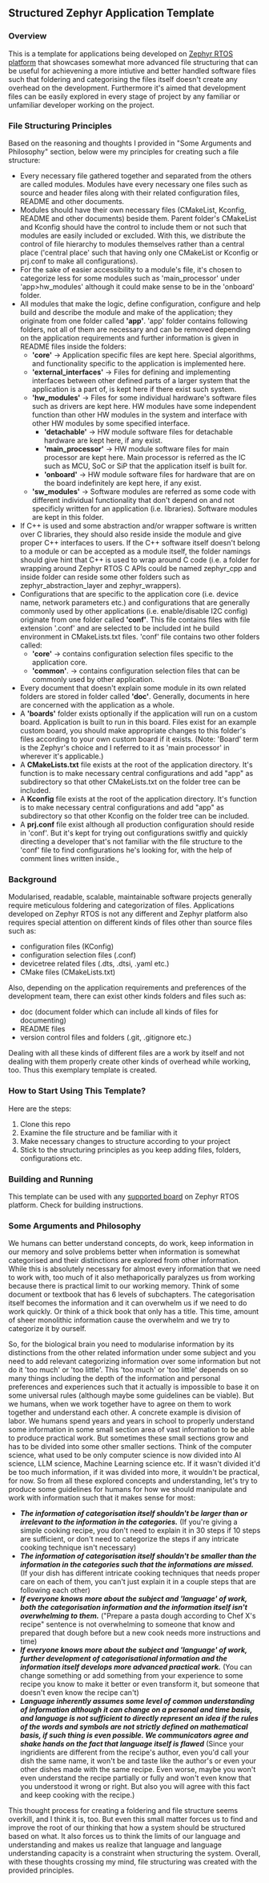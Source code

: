 ## Structured Zephyr Application Template

### Overview
This is a template for applications being developed on [Zephyr RTOS platform][zephyr_platform] that showcases somewhat more advanced file structuring that can be useful for achievening a more intiutive and better handled software files such that foldering and categorising the files itself doesn't create any overhead on the development. Furthermore it's aimed that development files can be easily explored in every stage of project by any familiar or unfamiliar developer working on the project. 

[zephyr_platform]: https://github.com/zephyrproject-rtos/zephyr

### File Structuring Principles
Based on the reasoning and thoughts I provided in "Some Arguments and Philosophy" section, below were my principles for creating such a file structure:
- Every necessary file gathered together and separated from the others are called modules. Modules have every necessary one files such as source and header files along with their related configuration files, README and other documents.
- Modules should have their own necessary files (CMakeList, Kconfig, README and other documents) beside them. Parent folder's CMakeList and Kconfig should have the control to include them or not such that modules are easily included or excluded. With this, we distribute the control of file hierarchy to modules themselves rather than a central place ('central place' such that having only one CMakeList or Kconfig or prj.conf to make all configurations). 
- For the sake of easier accessibility to a module's file, it's chosen to categorize less for some modules such as 'main_processor' under 'app>hw_modules' although it could make sense to be in the 'onboard' folder.
- All modules that make the logic, define configuration, configure and help build and describe the module and make of the application; they originate from one folder called **'app'**. 'app' folder contains following folders, not all of them are necessary and can be removed depending on the application requirements and further information is given in README files inside the folders:
     - **'core'** -> Application specific files are kept here. Special algorithms, and functionality specific to the application is implemented here.
     - **'external_interfaces'** -> Files for defining and implementing interfaces between other defined parts of a larger system that the application is a part of, is kept here if there exist such system.
     - **'hw_modules'** -> Files for some individual hardware's software files such as drivers are kept here. HW modules have some independent function than other HW modules in the system and interface with other HW modules by some specified interface.
          - **'detachable'** -> HW module software files for detachable hardware are kept here, if any exist.
          - **'main_processor'** -> HW module software files for main processor are kept here. Main processor is referred as the IC such as MCU, SoC or SiP that the application itself is built for.
          - **'onboard'** -> HW module software files for hardware that are on the board indefinitely are kept here, if any exist.
     - **'sw_modules'** -> Software modules are referred as some code with different individual functionality that don't depend on and not specificly written for an application (i.e. libraries). Software modules are kept in this folder.
- If C++ is used and some abstraction and/or wrapper software is written over C libraries, they should also reside inside the module and give proper C++ interfaces to users. If the C++ software itself doesn't belong to a module or can be accepted as a module itself, the folder namings should give hint that C++ is used to wrap around C code (i.e. a folder for wrapping around Zephyr RTOS C APIs could be named zephyr_cpp and inside folder can reside some other folders such as zephyr_abstraction_layer and zephyr_wrappers).
- Configurations that are specific to the application core (i.e. device name, network parameters etc.) and configurations that are generally commonly used by other applications (i.e. enable/disable I2C config) originate from one folder called **'conf'**. This file contains files with file extension '.conf' and are selected to be included int he build environment in CMakeLists.txt files. 'conf' file contains two other folders called:
     - **'core'** -> contains configuration selection files specific to the application core.
     - **'common'**. -> contains configuration selection files that can be commonly used by other application.  
- Every document that doesn't explain some module in its own related folders are stored in folder called **'doc'**. Generally, documents in here are concerned with the application as a whole.
- A **'boards'** folder exists optionally if the application will run on a custom board. Application is built to run in this board. Files exist for an example custom board, you should make appropriate changes to this folder's files according to your own custom board if it exists. (Note: 'Board' term is the Zephyr's choice and I referred to it as 'main processor' in wherever it's applicable.)
- A **CMakeLists.txt** file exists at the root of the application directory. It's function is to make necessary central configurations and add "app" as subdirectory so that other CMakeLists.txt on the folder tree can be included.  
- A **Kconfig** file exists at the root of the application directory. It's function is to make necessary central configurations and add "app" as subdirectory so that other Kconfig on the folder tree can be included.  
- A **prj.conf** file exist although all production configuration should reside in 'conf'. But it's kept for trying out configurations switfly and quickly directing a developer that's not familiar with the file structure to the 'conf' file to find configurations he's looking for, with the help of comment lines written inside.,


### Background
Modularised, readable, scalable, maintainable software projects generally require meticulous foldering and categorization of files. Applications developed on Zephyr RTOS is not any different and Zephyr platform also requires special attention on different kinds of files other than source files such as: 
- configuration files (KConfig)
- configuration selection files (.conf)
- devicetree related files (.dts, .dtsi, .yaml etc.)
- CMake files (CMakeLists.txt)

Also, depending on the application requirements and preferences of the development team, there can exist other kinds folders and files such as:
- doc (document folder which can include all kinds of files for documenting)
- README files
- version control files and folders (.git, .gitignore etc.)

Dealing with all these kinds of different files are a work by itself and not dealing with them properly create other kinds of overhead while working, too. Thus this exemplary template is created.

### How to Start Using This Template?
Here are the steps:
1. Clone this repo
2. Examine the file structure and be familiar with it
3. Make necessary changes to structure according to your project
4. Stick to the structuring principles as you keep adding files, folders, configurations etc.


### Building and Running
This template can be used with any [supported board][supported_board] on Zephyr RTOS platform. Check for building instructions.

[supported_board]: https://docs.zephyrproject.org/latest/develop/index.html

### Some Arguments and Philosophy
We humans can better understand concepts, do work, keep information in our memory and solve problems better when information is somewhat categorised and their distinctions are explored from other information. While this is absolutely necessary for almost every information that we need to work with, too much of it also methaporically paralyzes us from working because there is practical limit to our working memory. Think of some document or textbook that has 6 levels of subchapters. The categorisation itself becomes the information and it can overwhelm us if we need to do work quickly. Or think of a thick book that only has a title. This time, amount of sheer monolithic information cause the overwhelm and we try to categorize it by ourself.

So, for the biological brain you need to modularise information by its distinctions from the other related information under some subject and you need to add relevant categorizing information over some information but not do it 'too much' or 'too little'. This 'too much' or 'too little' depends on so many things including the depth of the information and personal preferences and experiences such that it actually is impossible to base it on some universal rules (although maybe some guidelines can be viable). But we humans, when we work together have to agree on them to work together and understand each other. A concrete example is division of labor. We humans spend years and years in school to properly understand some information in some small section area of vast information to be able to produce practical work. But sometimes these small sections grow and has to be divided into some other smaller sections. Think of the computer science, what used to be only computer science is now divided into AI science, LLM science, Machine Learning science etc. If it wasn't divided it'd be too much information, if it was divided into more, it wouldn't be practical, for now. So from all these explored concepts and understanding, let's try to produce some guidelines for humans for how we should manipulate and work with information such that it makes sense for most: 
- ***The information of categorisation itself shouldn't be larger than or irrelevant to the information in the categories.*** (If you're giving a simple cooking recipe, you don't need to explain it in 30 steps if 10 steps are sufficient, or don't need to categorize the steps if any intricate cooking technique isn't necessary)
- ***The information of categorisation itself shouldn't be smaller than the information in the categories such that the informations are missed.*** (If your dish has different intricate cooking techniques that needs proper care on each of them, you can't just explain it in a couple steps that are following each other)
- ***If everyone knows more about the subject and 'language' of work, both the categorisation information and the information itself isn't overwhelming to them.*** ("Prepare a pasta dough according to Chef X's recipe" sentence is not overwhelming to someone that know and prepared that dough before but a new cook needs more instructions and time)
- ***If everyone knows more about the subject and 'language' of work, further development of categorisational information and the information itself develops more advanced practical work.*** (You can change something or add something from your experience to some recipe you know to make it better or even transform it, but someone that doesn't even know the recipe can't)
- ***Language inherently assumes some level of common understanding of information although it can change on a personal and time basis, and language is not sufficient to directly represent an idea if the rules of the words and symbols are not strictly defined on mathematical basis, if such thing is even possible. We communicators agree and shake hands on the fact that language itself is flawed*** (Since your ingridients are different from the recipe's author, even you'd call your dish the same name, it won't be and taste like the author's or even your other dishes made with the same recipe. Even worse, maybe you won't even understand the recipe partially or fully and won't even know that you understood it wrong or right. But also you will agree with this fact and keep cooking with the recipe.)

This thought process for creating a foldering and file structure seems overkill, and I think it is, too. But even this small matter forces us to find and improve the root of our thinking that how a system should be structured based on what. It also forces us to think the limits of our language and understanding and makes us realize that language and language understanding capacity is a constraint when structuring the system. Overall, with these thoughts crossing my mind, file structuring was created with the  provided principles.

